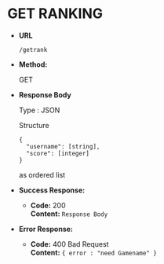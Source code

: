 # **GET RANKING**

- **URL**

  `/getrank`

- **Method:**

  GET

- **Response Body**

  Type : JSON

  Structure

  ```
  {
    "username": [string],
    "score": [integer]
  }
  ```

  as ordered list

- **Success Response:**

  - **Code:** 200 <br />
    **Content:** `Response Body`

- **Error Response:**

  - **Code:** 400 Bad Request <br />
    **Content:** `{ error : "need Gamename" }`
